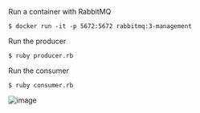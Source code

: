 Run a container with RabbitMQ
```
$ docker run -it -p 5672:5672 rabbitmq:3-management
```

Run the producer
```
$ ruby producer.rb
```

Run the consumer
```
$ ruby consumer.rb
```

![image](https://github.com/gabrielsugai/event_driven_test/assets/26432843/97d5fd25-a72f-462f-ba89-f6c02d0d54c4)
